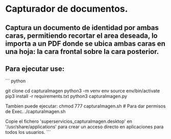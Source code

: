  # Capturador de documentos.
 ## Captura un documento de identidad por ambas caras, permitiendo recortar el area deseada, lo importa a un PDF donde se ubica ambas caras en una hoja: la cara frontal sobre la cara posterior.

 ## Para ejecutar use:

 ´´´ python

git clone
cd capturaImagen
python3 -m venv env
source env/bin/activate
pip3 install -r requirements.txt
python3 capturaImagen.py

Tambien puede ejecutar:
chmod 777 capturaImagen.sh # Para dar permisos de Exec.
./capturaImagen.sh

Copie el fichero 'superservicios_capturaImagen.desktop' en '/usr/share/applications' para crear un acceso directo en aplicaciones para todos los usuarios.
 ´´´
